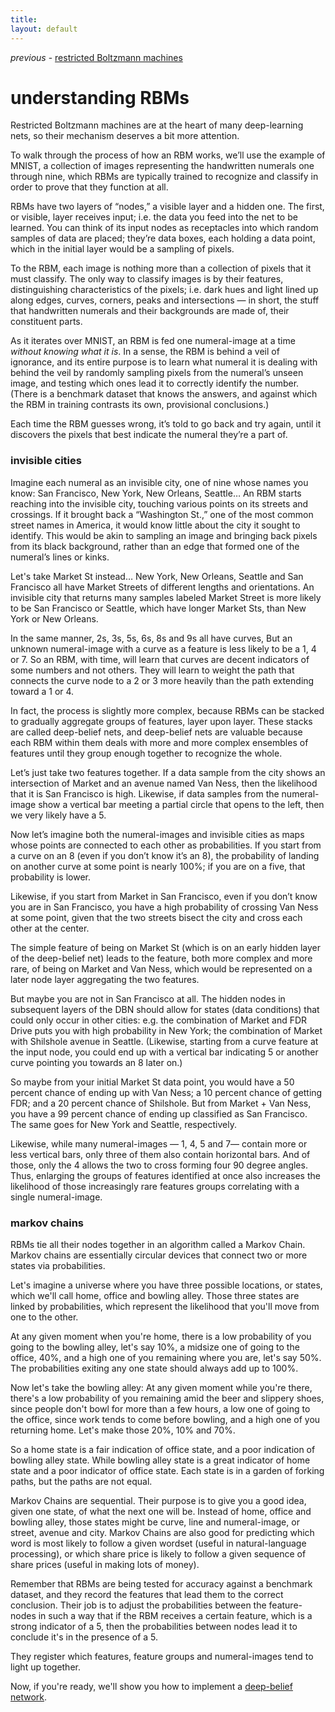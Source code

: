 ```yaml
---
title: 
layout: default
---
```


*previous* - [restricted Boltzmann machines](../restrictedboltzmannmachine.html)
# understanding RBMs

Restricted Boltzmann machines are at the heart of many deep-learning nets, so their mechanism deserves a bit more attention. 

To walk through the process of how an RBM works, we’ll use the example of MNIST, a collection of images representing the handwritten numerals one through nine, which RBMs are typically trained to recognize and classify in order to prove that they function at all.

RBMs have two layers of “nodes,” a visible layer and a hidden one. The first, or visible, layer receives input; i.e. the data you feed into the net to be learned. You can think of its input nodes as receptacles into which random samples of data are placed; they’re data boxes, each holding a data point, which in the initial layer would be a sampling of pixels. 

To the RBM, each image is nothing more than a collection of pixels that it must classify. The only way to classify images is by their features, distinguishing characteristics of the pixels; i.e. dark hues and light lined up along edges, curves, corners, peaks and intersections — in short, the stuff that handwritten numerals and their backgrounds are made of, their constituent parts.

As it iterates over MNIST, an RBM is fed one numeral-image at a time *without knowing what it is*. In a sense, the RBM is behind a veil of ignorance, and its entire purpose is to learn what numeral it is dealing with behind the veil by randomly sampling pixels from the numeral’s unseen image, and testing which ones lead it to correctly identify the number. (There is a benchmark dataset that knows the answers, and against which the RBM in training contrasts its own, provisional conclusions.)

Each time the RBM guesses wrong, it’s told to go back and try again, until it discovers the pixels that best indicate the numeral they’re a part of. 

### invisible cities

Imagine each numeral as an invisible city, one of nine whose names you know: San Francisco, New York, New Orleans, Seattle… An RBM starts reaching into the invisible city, touching various points on its streets and crossings. If it brought back a “Washington St.,” one of the most common street names in America, it would know little about the city it sought to identify. 
This would be akin to sampling an image and bringing back pixels from its black background, rather than an edge that formed one of the numeral’s lines or kinks. 

Let's take Market St instead… New York, New Orleans, Seattle and San Francisco all have Market Streets of different lengths and orientations. An invisible city that returns many samples labeled Market Street is more likely to be San Francisco or Seattle, which have longer Market Sts, than New York or New Orleans.

In the same manner, 2s, 3s, 5s, 6s, 8s and 9s all have curves, But an  unknown numeral-image with a curve as a feature is less likely to be a 1, 4 or 7. So an RBM, with time, will learn that curves are decent indicators of some numbers and not others. They will learn to weight the path that connects the curve node to a 2 or 3 more heavily than the path extending toward a 1 or 4.

In fact, the process is slightly more complex, because RBMs can be stacked to gradually aggregate groups of features, layer upon layer. These stacks are called deep-belief nets, and deep-belief nets are valuable because each RBM within them deals with more and more complex ensembles of features until they group enough together to recognize the whole. 

Let’s just take two features together. If a data sample from the city shows an intersection of Market and an avenue named Van Ness, then the likelihood that it is San Francisco is high. Likewise, if data samples from the numeral-image show a vertical bar meeting a partial circle that opens to the left, then we very likely have a 5. 

Now let’s imagine both the numeral-images and invisible cities as maps whose points are connected to each other as probabilities. If you start from a curve on an 8 (even if you don’t know it’s an 8), the probability of landing on another curve at some point is nearly 100%; if you are on a five, that probability is lower. 

Likewise, if you start from Market in San Francisco, even if you don’t know you are in San Francisco, you have a high probability of crossing Van Ness at some point, given that the two streets bisect the city and cross each other at the center.

The simple feature of being on Market St (which is on an early hidden layer of the deep-belief net) leads to the feature, both more complex and more rare, of being on Market and Van Ness, which would be represented on a later node layer aggregating the two features.

But maybe you are not in San Francisco at all. The hidden nodes in subsequent layers of the DBN should allow for states (data conditions) that could only occur in other cities: e.g. the combination of Market and FDR Drive puts you with high probability in New York; the combination of Market with Shilshole avenue in Seattle. (Likewise, starting from a curve feature at the input node, you could end up with a vertical bar indicating 5 or another curve pointing you towards an 8 later on.)

So maybe from your initial Market St data point, you would have a 50 percent chance of ending up with Van Ness; a 10 percent chance of getting FDR; and a 20 percent chance of Shilshole. But from Market + Van Ness, you have a 99 percent chance of ending up classified as San Francisco. The same goes for New York and Seattle, respectively. 

Likewise, while many numeral-images — 1, 4, 5 and 7— contain more or less vertical bars, only three of them also contain horizontal bars. And of those, only the 4 allows the two to cross forming four 90 degree angles. Thus, enlarging the groups of features identified at once also increases the likelihood of those increasingly rare features groups correlating with a single numeral-image.

### markov chains

RBMs tie all their nodes together in an algorithm called a Markov Chain. Markov chains are essentially circular devices that connect two or more states via probabilities. 

Let's imagine a universe where you have three possible locations, or states, which we'll call 
home, office and bowling alley. Those three states are linked by probabilities, which represent the likelihood that you'll move from one to the other. 

At any given moment when you're home, there is a low probability of you going to the bowling alley, let's say 10%, a midsize one of going to the office, 40%, and a high one of you remaining where you are, let's say 50%. The probabilities exiting any one state should always add up to 100%.

Now let's take the bowling alley: At any given moment while you're there, there's a low probability of you remaining amid the beer and slippery shoes, since people don't bowl for more than a few hours, a low one of going to the office, since work tends to come before bowling, and a high one of you returning home. Let's make those 20%, 10% and 70%. 

So a home state is a fair indication of office state, and a poor indication of bowling alley state. While bowling alley state is a great indicator of home state and a poor indicator of office state. Each state is in a garden of forking paths, but the paths are not equal.

Markov Chains are sequential. Their purpose is to give you a good idea, given one state, of what the next one will be. Instead of home, office and bowling alley, those states might be curve, line and numeral-image, or street, avenue and city. Markov Chains are also good for predicting which word is most likely to follow a given wordset (useful in natural-language processing), or which share price is likely to follow a given sequence of share prices (useful in making lots of money).

Remember that RBMs are being tested for accuracy against a benchmark dataset, and they record the features that lead them to the correct conclusion. Their job is to adjust the probabilities between the feature-nodes in such a way that if the RBM receives a certain feature, which is a strong indicator of a 5, then the probabilities between nodes lead it to conclude it's in the presence of a 5. 

They register which features, feature groups and numeral-images tend to light up together. 

Now, if you're ready, we'll show you how to implement a [deep-belief network](../deepbeliefnetwork.html).